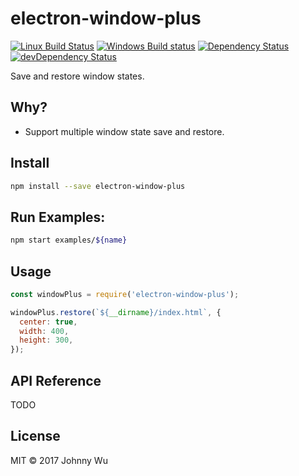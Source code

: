 # electron-window-plus

[![Linux Build Status](https://travis-ci.org/electron-utils/electron-window-plus.svg?branch=master)](https://travis-ci.org/electron-utils/electron-window-plus)
[![Windows Build status](https://ci.appveyor.com/api/projects/status/7cf5xyawomjy3na2?svg=true)](https://ci.appveyor.com/project/jwu/electron-window-plus)
[![Dependency Status](https://david-dm.org/electron-utils/electron-window-plus.svg)](https://david-dm.org/electron-utils/electron-window-plus)
[![devDependency Status](https://david-dm.org/electron-utils/electron-window-plus/dev-status.svg)](https://david-dm.org/electron-utils/electron-window-plus#info=devDependencies)

Save and restore window states.

## Why?

  - Support multiple window state save and restore.

## Install

```bash
npm install --save electron-window-plus
```

## Run Examples:

```bash
npm start examples/${name}
```

## Usage

```javascript
const windowPlus = require('electron-window-plus');

windowPlus.restore(`${__dirname}/index.html`, {
  center: true,
  width: 400,
  height: 300,
});
```

## API Reference

TODO

## License

MIT © 2017 Johnny Wu
